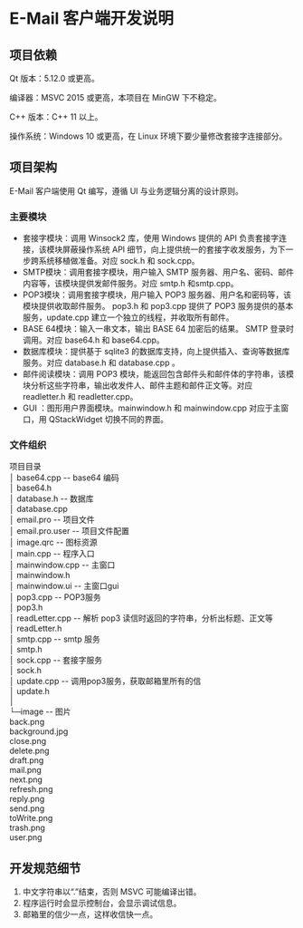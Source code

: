 # E-Mail 客户端开发说明

## 项目依赖

Qt 版本：5.12.0 或更高。

编译器：MSVC 2015 或更高，本项目在 MinGW 下不稳定。

C++ 版本：C++ 11 以上。

操作系统：Windows 10 或更高，在 Linux 环境下要少量修改套接字连接部分。

## 项目架构

E-Mail 客户端使用 Qt 编写，遵循 UI 与业务逻辑分离的设计原则。

### 主要模块

- 套接字模块：调用 Winsock2 库，使用 Windows 提供的 API 负责套接字连接，该模块屏蔽操作系统 API 细节，向上提供统一的套接字收发服务，为下一步跨系统移植做准备。对应 sock.h 和 sock.cpp。
- SMTP模块：调用套接字模块，用户输入 SMTP 服务器、用户名、密码、邮件内容等，该模块提供发邮件服务。对应 smtp.h 和smtp.cpp。
- POP3模块：调用套接字模块，用户输入 POP3 服务器、用户名和密码等，该模块提供收取邮件服务。 pop3.h 和 pop3.cpp 提供了 POP3 服务提供的基本服务，update.cpp 建立一个独立的线程，并收取所有邮件。
- BASE 64模块：输入一串文本，输出 BASE 64 加密后的结果。 SMTP 登录时调用。对应 base64.h 和 base64.cpp。
- 数据库模块：提供基于 sqlite3 的数据库支持，向上提供插入、查询等数据库服务。对应 database.h 和 database.cpp 。
- 邮件阅读模块：调用 POP3 模块，能返回包含邮件头和邮件体的字符串，该模块分析这些字符串，输出收发件人、邮件主题和邮件正文等。对应 readletter.h 和 readletter.cpp。
- GUI ：图形用户界面模块。mainwindow.h 和 mainwindow.cpp 对应于主窗口，用 QStackWidget 切换不同的界面。

### 文件组织

项目目录  
│  base64.cpp	-- base64 编码  
│  base64.h	  
│  database.h	-- 数据库  
│  database.cpp	  
│  email.pro	-- 项目文件  
│  email.pro.user	-- 项目文件配置  
│  image.qrc	-- 图标资源  
│  main.cpp	-- 程序入口  
│  mainwindow.cpp	-- 主窗口  
│  mainwindow.h	  
│  mainwindow.ui	-- 主窗口gui  
│  pop3.cpp	-- POP3服务  
│  pop3.h	  
│  readLetter.cpp	-- 解析 pop3 读信时返回的字符串，分析出标题、正文等  
│  readLetter.h  
│  smtp.cpp	-- smtp 服务  
│  smtp.h  
│  sock.cpp	-- 套接字服务  
│  sock.h  
│  update.cpp 	-- 调用pop3服务，获取邮箱里所有的信  
│  update.h  
│  
└─image	-- 图片  
        back.png  
        background.jpg  
        close.png  
        delete.png  
        draft.png  
        mail.png  
        next.png  
        refresh.png  
        reply.png  
        send.png  
        toWrite.png  
        trash.png  
        user.png     

## 开发规范细节

1. 中文字符串以“.”结束，否则 MSVC 可能编译出错。
2. 程序运行时会显示控制台，会显示调试信息。
3. 邮箱里的信少一点，这样收信快一点。